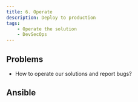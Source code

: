 ```yaml
---
title: 6. Operate
description: Deploy to production
tags:
    - Operate the solution
    - DevSecOps
---
```


## Problems

- How to operate our solutions and report bugs?

## Ansible

